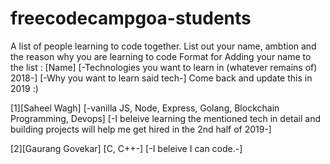 # freecodecampgoa-students
A list of people learning to code together. List out your name, ambtion and the reason why you are learning to code
Format for Adding your name to the list :
[Name] [-Technologies you want to learn in (whatever remains of) 2018-] [-Why you want to learn said tech-]
Come back and update this in 2019 :)

[1][Saheel Wagh] [-vanilla JS, Node, Express, Golang, Blockchain Programming, Devops] [-I beleive learning the mentioned tech in detail and building projects will help me get hired in the 2nd half of 2019-]

[2][Gaurang Govekar] [C, C++-] [-I beleive I can code.-]